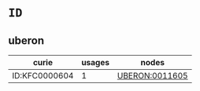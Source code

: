# `ID`

## uberon

| curie         |   usages | nodes                                                   |
|---------------|----------|---------------------------------------------------------|
| ID:KFC0000604 |        1 | [UBERON:0011605](https://bioregistry.io/UBERON:0011605) |

